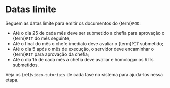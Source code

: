 # Datas limite

Seguem as datas limite para emitir os documentos do {term}`PGD`:

- Até o dia 25 de cada mês deve ser submetido a chefia para aprovação o {term}`PIT` do mês seguinte;
- Até o final do mês o chefe imediato deve avaliar o {term}`PIT` submetido;
- Até o dia 5 após o mês de execução, o servidor deve encaminhar o {term}`RIT` para aprovação da chefia;
- Até o dia 15 de cada mês a chefia deve avaliar e homologar os RITs submetidos.

Veja os {ref}`video-tutoriais` de cada fase no sistema para ajudá-los nessa etapa.

